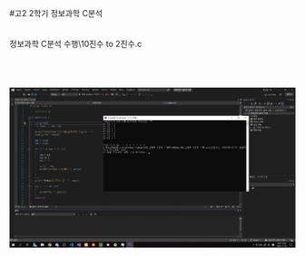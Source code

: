 #고2 2학기 정보과학 C분석
<br>
<br>
<br>정보과학 C분석 수행\10진수 to 2진수.c</br>
<br>
<br>
<br>
<br>
<img src="https://github.com/skchqhdpdy/H2-C-Analysis/blob/main/image.png">